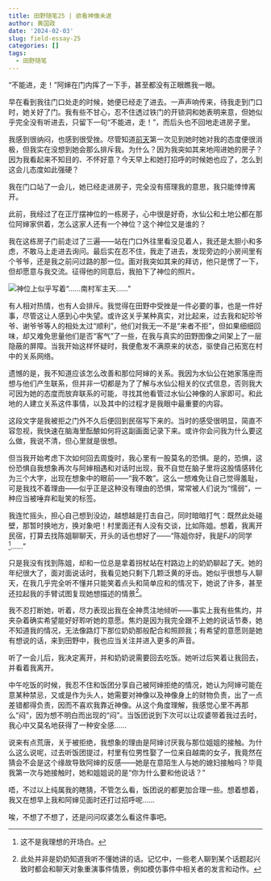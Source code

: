 ```yaml
---
title: 田野随笔25 | 欲看神像未遂
author: 黄国政
date: '2024-02-03'
slug: field-essay-25
categories: []
tags:
  - 田野随笔
---
```


<!--more-->

“不能进，走！”阿婶在门内挥了一下手，甚至都没有正眼瞧我一眼。

早在看到我往门口处走的时候，她便已经走了进去。一声声响传来，待我走到门口时，她关好了门。我有些不甘心，忍不住透过铁门的开锁洞和她表明来意，但她似乎完全没有听进去，只留下一句“不能进，走！”，而后头也不回地走进房子里。

我感到很纳闷，也感到很受挫。尽管知道[前天](https://guozheng.rbind.io/posts/2024/02/field-essay-24/)第一次见到她时她对我的态度便很消极，但我实在没想到她会那么排斥我。为什么？因为我突如其来地闯进她的房子？因为我看起来不知目的、不怀好意？今天早上和她打招呼的时候她也应了，怎么到这会儿态度如此强硬？

我在门口站了一会儿，她已经走进房子，完全没有搭理我的意思，我只能悻悻离开。

此前，我经过了在正厅摆神位的一栋房子，心中很是好奇，水仙公和土地公都在那位阿婶家供着，怎么这家人还有一个神位？这个神位又是谁的？

我在这栋房子门前走过了三遍——站在门口外往里看没见着人，我还是太胆小和多虑，不敢马上走进去询问。最后实在忍不住，我走了进去，发现旁边的小房间里有个爷爷，还是我之前问过路的那一位。面对我突如其来的拜访，他只是愣了一下，但却愿意与我交流。征得他的同意后，我拍下了神位的照片。

![神位上似乎写着“……南村军主天……”](/images/posts/2024/02/02-03-shenwei.jpg)

有人相对热情，也有人会排斥。我觉得在田野中受挫是一件必要的事，也是一件好事，尽管这让人感到心中失望。或许这关乎某种真实，对比起来，过去我和妃珍爷爷、谢爷爷等人的相处太过“顺利”，他们对我无一不是“来者不拒”，但如果细细回味，却又难免思量他们是否“客气”了一些，在我与真实的田野图像之间架上了一层隐蔽的屏障。当我开始这样怀疑时，我便愈发不满原来的状态，驱使自己拓宽在村中的关系网络。

遗憾的是，我不知道应该怎么改善和那位阿婶的关系。我因为水仙公在她家落座而想与他们产生联系，但并非一切都是为了了解与水仙公相关的仪式信息，否则我大可因为她的态度而放弃联系的可能，寻找其他看管过水仙公神像的人家即可。和此地的人建立关系这件事情，以及其中的过程才是我眼中最重要的内容。

这段文字是我被拒之门外不久后便回到民宿写下来的。当时的感受很明显，简直不容忽视，我快速在脑海里酝酿如何将这副画面记录下来。或许你会问我为什么要这么做，我说不清，但心里就是很想。

但当我开始考虑下次如何回去周旋时，我心里有一股莫名的恐惧。是的，恐惧，这份恐惧自我想象再次与阿婶相遇和对话时出现，我不自觉在脑子里将这股情感转化为三个大字，出现在想象中的眼前——“我不敢”。这么一想难免让自己觉得羞耻，可是我找不着理由——似乎正是这种没有理由的恐惧，常常被人们说为“懦弱”，一种应当被唾弃和耻笑的标签。

我连忙摇头，担心自己想到没边，越想越是打击自己，同时暗暗打气：既然此处碰壁，那暂时换地方，换对象吧！村里面还有人没有交谈，比如陈姐。想着，我离开民宿，打算去找陈姐聊聊天，开头的话也想好了——“陈姐你好，我是FJ的同学[^reason]……”

[^reason]: 这不是我理想的开场白。

只是我没有找到陈姐，却和一位总是拿着拐杖站在村路边上的奶奶聊起了天。她的年纪很大了，面对面说话时，我看见她只剩下几颗泛黄的牙齿。她似乎很想与人聊天，在我几乎完全听不懂并只能笑着点头和简单应和的情况下，她说了许多，甚至还拉起我的手臂试图复现她想描述的情景[^qingjing]。

[^qingjing]: 此处并非是奶奶知道我听不懂她讲的话。记忆中，一些老人聊到某个话题起兴致时都会和聊天对象重演事件情景，例如模仿事件中相关者的发言和动作。

我不忍打断她，听着，尽力表现出我在全神贯注地倾听——事实上我有些焦灼，并夹杂着确实希望能好好聆听她的意愿。焦灼是因为我完全跟不上她的说话节奏，她不知道我的情况，无法像路灯下那位奶奶那般配合和照顾我；有希望的意愿则是她有想说的话，来到田野中，我也应当关注并进入更多的声音。

听了一会儿后，我决定离开，并和奶奶说需要回去吃饭。她听过后笑着让我回去，并看着我离开。

中午吃饭的时候，我忍不住和饭团分享自己被阿婶拒绝的情况，她认为阿婶可能在意某种禁忌，又或是作为头人，她需要对神像以及神像身上的财物负责，出了一点差错都得负责，因而不喜欢我靠近神像。从这个角度理解，我感觉心里不再那么“闷”，因为想不明白而出现的“闷”。当饭团说到下次可以让叹婆带着我过去时，我心中又莫名地获得了一种安全感……

说来有点荒唐，关于被拒绝，我想象的理由是阿婶讨厌我与那位姐姐的接触。为什么这么说呢，过去听饭团提过，村里有位男性娶了一位来自越南的女子，我竟然在猜会不会是这个缘故导致阿婶的反感——她是在意陌生人与她的媳妇接触吗？毕竟我第一次与她接触时，她和姐姐说的是“你为什么要和他说话？”

唔，不过以上纯属我的瞎猜，不管怎么看，饭团说的都更加合理一些。想着想着，我又在想早上我和阿婶见面时还打过招呼呢……

唉，不想了不想了，还是问问叹婆怎么看这件事吧。